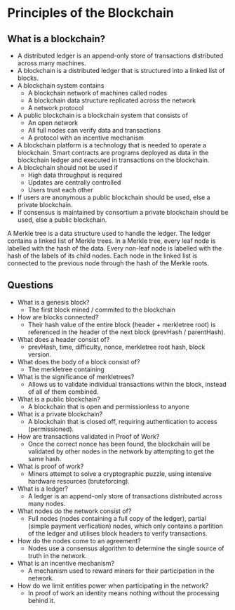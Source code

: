 # Principles of the Blockchain

## What is a blockchain?

- A distributed ledger is an append-only store of transactions distributed across many machines.
- A blockchain is a distributed ledger that is structured into a linked list of blocks.
- A blockchain system contains 
  - A blockchain network of machines called nodes
  - A blockchain data structure replicated across the network
  - A network protocol
- A public blockchain is a blockchain system that consists of
  - An open network
  - All full nodes can verify data and transactions
  - A protocol with an incentive mechanism
- A blockchain platform is a technology that is needed to operate a blockchain.
Smart contracts are programs deployed as data in the blockchain ledger and executed in transactions on the blockchain.
- A blockchain should not be used if
  - High data throughput is required
  - Updates are centrally controlled
  - Users trust each other
- If users are anonymous a public blockchain should be used, else a private blockchain.
- If consensus is maintained by consortium a private blockchain should be used, else a public blockchain.

A Merkle tree is a data structure used to handle the ledger. The ledger contains a linked list of Merkle trees. In a Merkle tree, every leaf node is labelled with the hash of the data. Every non-leaf node is labelled with the hash of the labels of its child nodes. Each node in the linked list is connected to the previous node through the hash of the Merkle roots.

## Questions

- What is a genesis block?
  - The first block mined / commited to the blockchain
- How are blocks connected?
  - Their hash value of the entire block (header + merkletree root) is referenced in the header of the next block (prevHash / parentHash).
- What does a header consist of?
  - prevHash, time, difficulty, nonce, merkletree root hash, block version.
- What does the body of a block consist of?
  - The merkletree containing
- What is the significance of merkletrees?
  - Allows us to validate individual transactions within the block, instead of all of them combined.
- What is a public blockchain?
  - A blockchain that is open and permissionless to anyone
- What is a private blockchain?
  - A blockchain that is closed off, requiring authentication to access (permissioned).
- How are transactions validated in Proof of Work?
  - Once the correct nonce has been found, the blockchain will be validated by other nodes in the network by attempting to get the same hash.
- What is proof of work?
  - Miners attempt to solve a cryptographic puzzle, using intensive hardware resources (bruteforcing).
- What is a ledger?
  - A ledger is an append-only store of transactions distributed across many nodes.
- What nodes do the network consist of?
  - Full nodes (nodes containing a full copy of the ledger), partial (simple payment verfication) nodes, which only contains a partition of the ledger and utilises block headers to verify transactions.
- How do the nodes come to an agreement?
  - Nodes use a consensus algorithm to determine the single source of truth in the network.
- What is an incentive mechanism?
  - A mechanism used to reward miners for their participation in the network.
- How do we limit entities power when participating in the network?
  - In proof of work an identity means nothing without the processing behind it.
